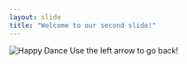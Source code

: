 ```yaml
---
layout: slide
title: "Welcome to our second slide!"
---
```

![Happy Dance](https://gph.is/1KHaXfR)
Use the left arrow to go back!
